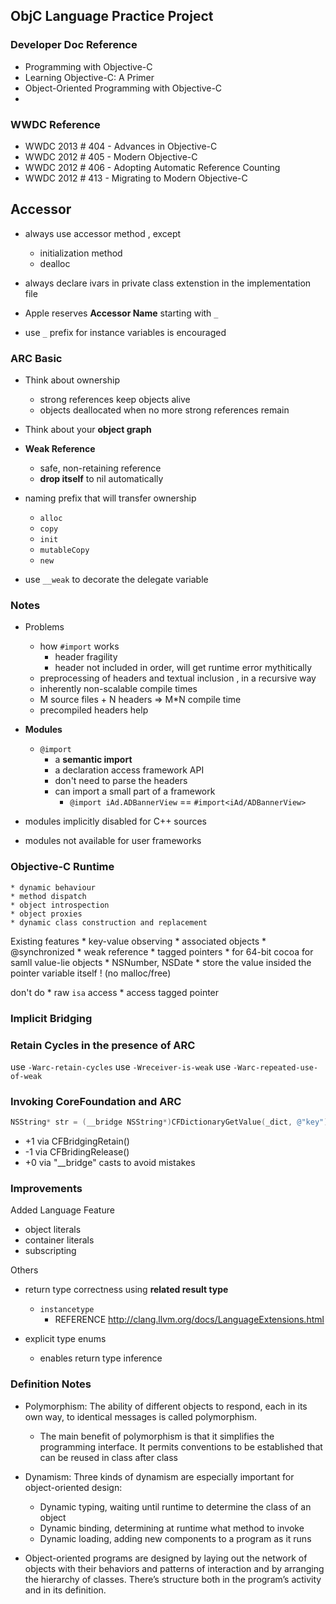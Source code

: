 ## ObjC Language Practice Project

### Developer Doc Reference

* Programming with Objective-C
* Learning Objective-C: A Primer
* Object-Oriented Programming with Objective-C
*

### WWDC Reference

* WWDC 2013 # 404 - Advances in Objective-C
* WWDC 2012 # 405 - Modern Objective-C
* WWDC 2012 # 406 - Adopting Automatic Reference Counting
* WWDC 2012 # 413 - Migrating to Modern Objective-C

## Accessor
* always use accessor method , except
    * initialization method
    * dealloc 
* always declare ivars in private class extenstion in the implementation file

* Apple reserves __Accessor Name__ starting with `_`
* use `_` prefix for instance variables is encouraged

### ARC Basic
* Think about ownership
    * strong references keep objects alive
    * objects deallocated when no more strong references remain
* Think about your __object graph__

* __Weak Reference__
    * safe, non-retaining reference
    * __drop itself__ to nil automatically 


* naming prefix that will transfer ownership
    * `alloc`
    * `copy`
    * `init`
    * `mutableCopy`
    * `new`

* use `__weak` to decorate the delegate variable 

### Notes 


* Problems
    * how  `#import` works
        * header fragility
        * header not included in order, will get runtime error mythitically 
    * preprocessing of headers and textual inclusion , in a recursive way
    * inherently non-scalable compile times 
    * M source files + N headers => M*N compile time 
    * precompiled headers help 

* __Modules__
    *  `@import`
        * a __semantic import__ 
        * a declaration access framework API 
        * don't need to parse the headers 
        * can import a small part of a framework
            * `@import iAd.ADBannerView` == `#import<iAd/ADBannerView>`

* modules implicitly disabled for C++ sources 
* modules not available for user frameworks 



### Objective-C Runtime 
    * dynamic behaviour 
    * method dispatch
    * object introspection
    * object proxies 
    * dynamic class construction and replacement 
    
Existing features
    * key-value observing 
    * associated objects 
    * @synchronized
    * weak reference
    * tagged pointers 
        * for 64-bit cocoa for samll value-lie objects
            * NSNumber, NSDate 
            * store the value insided the pointer variable itself ! (no malloc/free)

don't do 
    * raw `isa` access
    * access tagged pointer 

### Implicit Bridging 


### Retain Cycles in the presence of ARC

use `-Warc-retain-cycles`
use `-Wreceiver-is-weak`
use `-Warc-repeated-use-of-weak`

### Invoking CoreFoundation and ARC

```objective-c
NSString* str = (__bridge NSString*)CFDictionaryGetValue(_dict, @"key");
```
* +1 via CFBridgingRetain()
* -1 via CFBridingRelease()
* +0 via "__bridge" casts to avoid mistakes 


### Improvements 

Added Language Feature
* object literals
* container literals 
* subscripting 


Others 
* return type correctness using __related result type__
    * `instancetype`
        * REFERENCE http://clang.llvm.org/docs/LanguageExtensions.html

* explicit type enums 
    * enables return type inference 



### Definition Notes

* Polymorphism: The ability of different objects to respond, each in its own way, to identical messages is called polymorphism.
    * The main benefit of polymorphism is that it simplifies the programming interface. It permits conventions to be established that can be reused in class after class

* Dynamism: Three kinds of dynamism are especially important for object-oriented design:
    * Dynamic typing, waiting until runtime to determine the class of an object
    * Dynamic binding, determining at runtime what method to invoke
    * Dynamic loading, adding new components to a program as it runs
    

* Object-oriented programs are designed by laying out the network of objects with their behaviors and patterns of interaction and by arranging the hierarchy of classes. There’s structure both in the program’s activity and in its definition.


